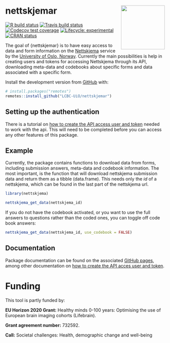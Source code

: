 
<!-- README.md is generated from README.Rmd. Please edit that file -->

# nettskjemar <img src='man/figures/logo.png' align="right" height="138.5" />

<!-- badges: start -->

[![R build
status](https://github.com/LCBC-UiO/nettskjemar/workflows/R-CMD-check/badge.svg)](https://github.com/LCBC-UiO/nettskjemar/actions)
[![Travis build
status](https://travis-ci.org/LCBC-UiO/nettskjemar.svg?branch=master)](https://travis-ci.org/LCBC-UiO/nettskjemar)
[![Codecov test
coverage](https://codecov.io/gh/LCBC-UiO/nettskjemar/branch/master/graph/badge.svg)](https://codecov.io/gh/LCBC-UiO/nettskjemar?branch=master)
[![Lifecycle:
experimental](https://img.shields.io/badge/lifecycle-experimental-orange.svg)](https://www.tidyverse.org/lifecycle/#experimental)
[![CRAN
status](https://www.r-pkg.org/badges/version/nettskjemar)](https://CRAN.R-project.org/package=nettskjemar)
<!-- badges: end -->

The goal of {nettskjemar} is to have easy access to data and form
information on the [Nettskjema](https://nettskjema.uio.no/) service by
the [University of Oslo, Norway](https://www.uio.no/english/). Currently
the main possibilities is help in creating users and tokens for
accessing Nettskjema through its API, downloading meta-data and
codebooks about specific forms and data associated with a specific form.

Install the development version from [GitHub](https://github.com/) with:

``` r
# install.packages("remotes")
remotes::install_github("LCBC-UiO/nettskjemar")
```

## Setting up the authentication

There is a tutorial on [how to create the API access user and
token](https://lcbc-uio.github.io/nettskjemar/articles/auth_setup.html)
needed to work with the api. This will need to be completed before you
can access any other features of this package.

## Example

Currently, the package contains functions to download data from forms,
including submission answers, meta-data and codebook information. The
most important, is the function that will download nettskjema submission
data and return them as a tibble (data.frame). This needs only the *id*
of a nettskjema, which can be found in the last part of the nettskjema
url.

``` r
library(nettskjema)

nettskjema_get_data(nettskjema_id)
```

If you do not have the codebook activated, or you want to use the full
answers to questions rather than the coded ones, you can toggle off code
book answers:

``` r
nettskjema_get_data(nettskjema_id, use_codebook = FALSE)
```

## Documentation

Package documentation can be found on the associated [GitHub
pages](https://lcbc-uio.github.io/nettskjemar/), among other
documentation on [how to create the API acces user and
token](https://lcbc-uio.github.io/nettskjemar/articles/auth_setup.html).

# Funding

This tool is partly funded by:

**EU Horizon 2020 Grant:** Healthy minds 0-100 years: Optimising the use
of European brain imaging cohorts (Lifebrain).

**Grant agreement number:** 732592.

**Call:** Societal challenges: Health, demographic change and well-being
